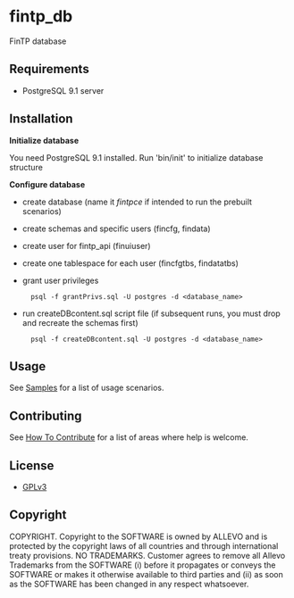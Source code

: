 fintp_db
========

FinTP database



Requirements
---------------------

- PostgreSQL 9.1 server


Installation
---------------------

**Initialize database**

You need PostgreSQL 9.1 installed.
Run 'bin/init' to initialize database structure

**Configure database**

- create database (name it *fintpce* if intended to run the prebuilt scenarios)
- create schemas and specific users (fincfg, findata)
- create user for fintp_api (finuiuser)
- create one tablespace for each user (fincfgtbs, findatatbs)
- grant user privileges 

        psql -f grantPrivs.sql -U postgres -d <database_name>
- run createDBcontent.sql script file (if subsequent runs, you must drop and recreate the schemas first)

        psql -f createDBcontent.sql -U postgres -d <database_name>


Usage
-----
See [Samples](https://github.com/FinTP/fintp_samples) for a list of usage scenarios.

Contributing
-----
See [How To Contribute](http://www.fintp.org/how-to-contribute) for a list of areas where help is welcome.

License
-----
- [GPLv3](http://www.gnu.org/licenses/gpl-3.0.html)

Copyright
-------
COPYRIGHT.  Copyright to the SOFTWARE is owned by ALLEVO and is protected by the copyright laws of all countries and through international treaty provisions. 
NO TRADEMARKS.  Customer agrees to remove all Allevo Trademarks from the SOFTWARE (i) before it propagates or conveys the SOFTWARE or makes it otherwise available to third parties and (ii) as soon as the SOFTWARE has been changed in any respect whatsoever. 
